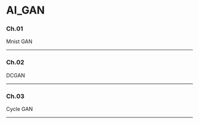 # AI_GAN

### Ch.01
Mnist GAN <br/>

-------------

### Ch.02
DCGAN <br/>

-------------

### Ch.03
Cycle GAN <br/>

-------------
